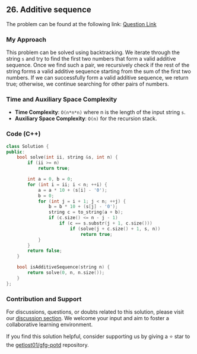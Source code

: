 ## 26. Additive sequence
The problem can be found at the following link: [Question Link](https://www.geeksforgeeks.org/problems/additive-sequence/1)

### My Approach
This problem can be solved using backtracking. We iterate through the string `s` and try to find the first two numbers that form a valid additive sequence. Once we find such a pair, we recursively check if the rest of the string forms a valid additive sequence starting from the sum of the first two numbers. If we can successfully form a valid additive sequence, we return true; otherwise, we continue searching for other pairs of numbers.

### Time and Auxiliary Space Complexity

- **Time Complexity**: `O(n*n*n)` where n is the length of the input string `s`.
- **Auxiliary Space Complexity**: `O(n)` for the recursion stack.

### Code (C++)

```cpp
class Solution {
public:
    bool solve(int ii, string &s, int n) {
        if (ii >= n)
            return true;

        int a = 0, b = 0;
        for (int i = ii; i < n; ++i) {
            a = a * 10 + (s[i] - '0');
            b = 0;
            for (int j = i + 1; j < n; ++j) {
                b = b * 10 + (s[j] - '0');
                string c = to_string(a + b);
                if (c.size() <= n - j - 1)
                    if (c == s.substr(j + 1, c.size()))
                        if (solve(j + c.size() + 1, s, n))
                            return true;
            }
        }
        return false;
    }

    bool isAdditiveSequence(string n) {
        return solve(0, n, n.size());
    }
};
```

### Contribution and Support

For discussions, questions, or doubts related to this solution, please visit our [discussion section](https://github.com/getlost01/gfg-potd/discussions). We welcome your input and aim to foster a collaborative learning environment.

If you find this solution helpful, consider supporting us by giving a ⭐ star to the [getlost01/gfg-potd](https://github.com/getlost01/gfg-potd) repository.